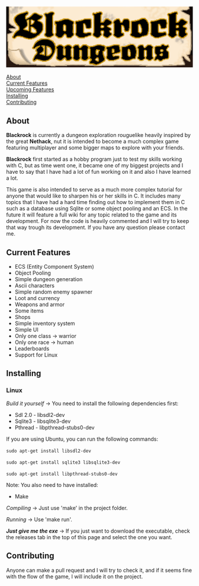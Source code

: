 ![Alt text](resources/blackrock-title.png?raw=true "Blackrock")

[About](#about)  
[Current Features](#current-features)  
[Upcoming Features](#upcoming-features)  
[Installing](#installing)  
[Contributing](#contributing)  

## About

**Blackrock** is currently a dungeon exploration rouguelike heavily inspired by the great **Nethack**, nut it is intended to become a much complex game featuring multiplayer and some bigger maps to explore with your friends.

**Blackrock** first started as a hobby program just to test my skills working with C, but as time went one, it became one of my biggest projects and I have to say that I have had a lot of fun working on it and also I have learned a lot.

This game is also intended to serve as a much more complex tutorial for anyone that would like to sharpen his or her skills in C. It includes many topics that I have had a hard time finding out how to implement them in C such as a database using Sqlite or some object pooling and an ECS. In the future it will feature a full wiki for any topic related to the game and its development. For now the code is heavily commented and I will try to keep that way trough its development. If you have any question please contact me.

## Current Features
  
- ECS  (Entity Component System)
- Object Pooling  
- Simple dungeon generation  
- Ascii characters  
- Simple random enemy spawner  
- Loot and currency  
- Weapons and armor  
- Some items  
- Shops  
- Simple inventory system  
- Simple UI  
- Only one class -> warrior  
- Only one race -> human  
- Leaderboards
- Support for Linux

## Installing

### Linux

_Build it yourself_ -> You need to install the following dependencies first:

- Sdl 2.0 - libsdl2-dev
- Sqlite3 - libsqlite3-dev
- Pthread - libpthread-stubs0-dev

If you are using Ubuntu, you can run the following commands: 

``` sudo apt-get install libsdl2-dev ```

``` sudo apt-get install sqlite3 libsqlite3-dev ```

``` sudo apt-get install libpthread-stubs0-dev ```

Note: You also need to have installed:

- Make

_Compiling_ -> Just use 'make' in the project folder.

_Running_ ->  Use 'make run'.

**_Just give me the exe_** -> If you just want to download the executable, check the releases tab in the top of this page and select the one you want.

## Contributing

Anyone can make a pull request and I will try to check it, and if it seems fine with the flow of the game, I will include it on the project.